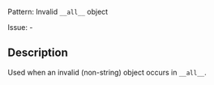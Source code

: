 Pattern: Invalid `__all__` object

Issue: -

## Description

Used when an invalid (non-string) object occurs in `__all__`.